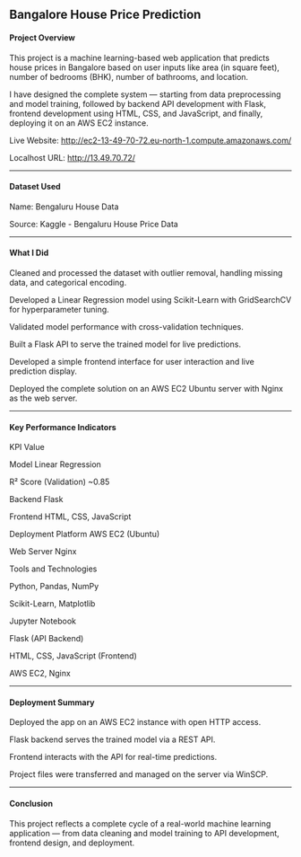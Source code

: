 ## **Bangalore House Price Prediction**



#### **Project Overview**



This project is a machine learning-based web application that predicts house prices in Bangalore based on user inputs like area (in square feet), number of bedrooms (BHK), number of bathrooms, and location.



I have designed the complete system — starting from data preprocessing and model training, followed by backend API development with Flask, frontend development using HTML, CSS, and JavaScript, and finally, deploying it on an AWS EC2 instance.



Live Website: http://ec2-13-49-70-72.eu-north-1.compute.amazonaws.com/

Localhost URL: http://13.49.70.72/



---



#### **Dataset Used**



Name: Bengaluru House Data



Source: Kaggle - Bengaluru House Price Data



---



#### **What I Did**



Cleaned and processed the dataset with outlier removal, handling missing data, and categorical encoding.



Developed a Linear Regression model using Scikit-Learn with GridSearchCV for hyperparameter tuning.



Validated model performance with cross-validation techniques.



Built a Flask API to serve the trained model for live predictions.



Developed a simple frontend interface for user interaction and live prediction display.



Deployed the complete solution on an AWS EC2 Ubuntu server with Nginx as the web server.



---



#### **Key Performance Indicators**



KPI	Value

Model	Linear Regression

R² Score (Validation)	~0.85

Backend	Flask

Frontend	HTML, CSS, JavaScript

Deployment Platform	AWS EC2 (Ubuntu)

Web Server	Nginx



Tools and Technologies

Python, Pandas, NumPy



Scikit-Learn, Matplotlib



Jupyter Notebook



Flask (API Backend)



HTML, CSS, JavaScript (Frontend)



AWS EC2, Nginx



---



#### **Deployment Summary**



Deployed the app on an AWS EC2 instance with open HTTP access.



Flask backend serves the trained model via a REST API.



Frontend interacts with the API for real-time predictions.



Project files were transferred and managed on the server via WinSCP.



---



#### **Conclusion**



This project reflects a complete cycle of a real-world machine learning application — from data cleaning and model training to API development, frontend design, and deployment.

